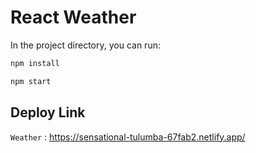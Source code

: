 # React Weather 

In the project directory, you can run:

```sh
npm install
```
```sh
npm start
```
## Deploy Link

`Weather` : <https://sensational-tulumba-67fab2.netlify.app/>
